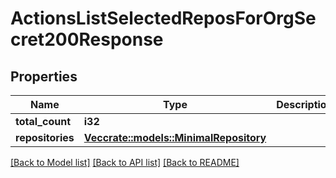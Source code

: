 # ActionsListSelectedReposForOrgSecret200Response

## Properties

Name | Type | Description | Notes
------------ | ------------- | ------------- | -------------
**total_count** | **i32** |  | 
**repositories** | [**Vec<crate::models::MinimalRepository>**](minimal-repository.md) |  | 

[[Back to Model list]](../README.md#documentation-for-models) [[Back to API list]](../README.md#documentation-for-api-endpoints) [[Back to README]](../README.md)


